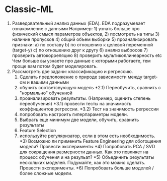 # Classic-ML
1) Разведовательный анализ данных (EDA).
	EDA подразумевает ознакомление с данными 
	Например: 
		1) узнать больше про физический смысл параметров объектов,
		2) посмотреть на типы
		3) наличие пропусков
		4) общий объем выборки
		5) проанализировать признаки: 
			a) по составу
			b) по отношению к целевой переменной (target-у)
			c) по отношению друг к другу
		6) анализ выбросов
		7) проверить автокорреляцию
		8) проверить мультиколлинеарность
		etc
	Чем больше вы узнаете про данные с которыми работаете, тем проще вам потом будет моделировать.
2) Рассмотреть две задачи: классификацию и регрессию.
	1) Сделать предположение о природе зависимости между target-ом и вашими данными
	2) обучить соответсвующую модель
		*2.1) Переобучить, сравнить с "нормально" обученной
	3) проанализировать результаты. (Например, оценить степень переобучения)
		*3.1) провести тесты на значимость коэффициентов регрессии.
		*3.2) Тест на значимость регрессии
	4) попробовать настроить гиперпараметры модели.
	5) Выбрать еще минимум две модели, обучить, сравнить результаты
	6) Feature Selection
	7) используйте регуляризатор, если в этом есть необходимость.
*3) Возможно ли применить Feature Engineering для обогощения модели? Провести эксперименты
*4) Попробовать PCA / SVD для сокращения размерности данных. Как это повлияет на процесс обучения и на резульат?
*5) Объединить результаты нескольких моделей. Подумайте, как это можно сделать. Провести эксперименты.
*6) Попробовать больше моделей / более сложные модели.

